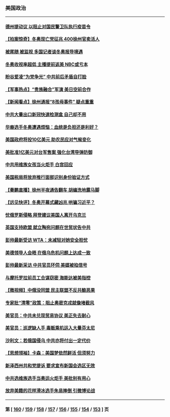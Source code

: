 ### 美国政治
---
#### [德州提动议 以阻止对国民警卫队执行疫苗令](../../pages/ncid1078159/n13563877.md) 
#### [【拍案惊奇】冬奥现亡党征兆 400徐州官卖活人](../../pages/ncid1078159/n13563311.md) 
#### [被尾随 被监视 多国记者谈冬奥报导境遇](../../pages/ncid1078159/n13563606.md) 
#### [冬奥收视率超低 主播提前返美 NBC或亏本](../../pages/ncid1078159/n13563491.md) 
#### [盼谷爱凌“为党争光” 中共前后矛盾自打脸](../../pages/ncid1078159/n13563574.md) 
#### [【军事热点】“贵族融合”军演 美日空前合作](../../pages/ncid1078159/n13562314.md) 
#### [【新闻看点】徐州通报“8孩母事件” 疑点重重](../../pages/ncid1078159/n13561277.md) 
#### [中共大量出口新冠快速检测盒 自己却不用](../../pages/ncid1078159/n13562804.md) 
#### [华裔选手冬奥遭遇烦恼：血统是负担还是利好？](../../pages/ncid1078159/n13562184.md) 
#### [美国政府将投10亿美元 助农民应对气候变化](../../pages/ncid1078159/n13562307.md) 
#### [美批准1亿美元对台军售案 强化台湾导弹防御](../../pages/ncid1078159/n13562043.md) 
#### [中共用维族女孩当火炬手 白宫回应](../../pages/ncid1078159/n13561822.md) 
#### [美国税局将放弃推行面部识别身份验证方式](../../pages/ncid1078159/n13561836.md) 
#### [【秦鹏直播】徐州半夜通告翻车 胡编洗地露马脚](../../pages/ncid1078159/n13561672.md) 
#### [【远见快评】冬奥开幕式藏凶兆 哄骗习近平？](../../pages/ncid1078159/n13561597.md) 
#### [忧俄罗斯侵略 拜登建议美国人离开乌克兰](../../pages/ncid1078159/n13561472.md) 
#### [英国支持欧盟 就立陶宛问题在世贸状告中共](../../pages/ncid1078159/n13561493.md) 
#### [彭帅最新受访 WTA：未减轻对她安全担忧](../../pages/ncid1078159/n13561444.md) 
#### [美德领导人会晤 在俄乌危机问题上达成一致](../../pages/ncid1078159/n13561390.md) 
#### [彭帅最新采访 中共官员环伺 美媒被掐信号](../../pages/ncid1078159/n13561368.md) 
#### [与摩托罗拉前员工合谋窃密 海能达被美指控](../../pages/ncid1078159/n13561333.md) 
#### [【微视频】中俄没同盟 民主联盟不反共酿恶果](../../pages/ncid1078159/n13560877.md) 
#### [专家批“清零”政策：阻止奥密克戎就像堵截风](../../pages/ncid1078159/n13561036.md) 
#### [美官员：中共未兑现贸易协议 美正失去耐心](../../pages/ncid1078159/n13560827.md) 
#### [美官员：巡逻缺人手 毒贩乘机运入大量芬太尼](../../pages/ncid1078159/n13559951.md) 
#### [沙利文：若俄国侵乌 中共亦将付出一定代价](../../pages/ncid1078159/n13559224.md) 
#### [【思想领袖】卡森：美国梦依然鲜活 但须努力](../../pages/ncid1078159/n13521038.md) 
#### [新泽西州共和党提诉 要求宣布新国会选区无效](../../pages/ncid1078159/n13559149.md) 
#### [中共选维族选手当奥运火炬手 美批别有用心](../../pages/ncid1078159/n13559004.md) 
#### [放弃美籍的花样滑冰选手朱易摔倒 引微博论战](../../pages/ncid1078159/n13558894.md) 

---
#### 第 [ [160](./160.md) / [159](./159.md) / [158](./158.md) / [157](./157.md) / [156](./156.md) / [155](./155.md) / [154](./154.md) / [153](./153.md) ] 页
